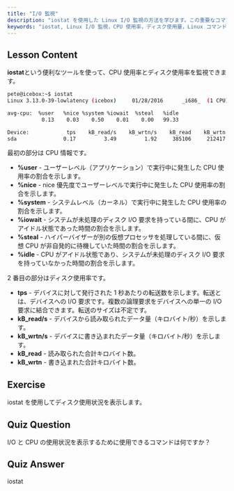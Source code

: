 ```yaml
---
title: "I/O 監視"
description: "iostat を使用した Linux I/O 監視の方法を学びます。この重要なコマンドで CPU とディスク使用量のメトリックを理解しましょう。システムパフォーマンスを向上させます！"
keywords: "iostat, Linux I/O 監視，CPU 使用率，ディスク使用量，Linux コマンド，初心者，チュートリアル，ガイド"
---
```


## Lesson Content

**iostat**という便利なツールを使って、CPU 使用率とディスク使用率を監視できます。

```bash
pete@icebox:~$ iostat
Linux 3.13.0-39-lowlatency (icebox)     01/28/2016      _i686_  (1 CPU)

avg-cpu:  %user   %nice %system %iowait  %steal   %idle
           0.13    0.03    0.50    0.01    0.00   99.33

Device:            tps    kB_read/s    kB_wrtn/s    kB_read    kB_wrtn
sda               0.17         3.49         1.92     385106     212417
```

最初の部分は CPU 情報です。

- **%user** - ユーザーレベル（アプリケーション）で実行中に発生した CPU 使用率の割合を示します。
- **%nice** - nice 優先度でユーザーレベルで実行中に発生した CPU 使用率の割合を示します。
- **%system** - システムレベル（カーネル）で実行中に発生した CPU 使用率の割合を示します。
- **%iowait** - システムが未処理のディスク I/O 要求を持っている間に、CPU がアイドル状態であった時間の割合を示します。
- **%steal** - ハイパーバイザーが別の仮想プロセッサを処理している間に、仮想 CPU が非自発的に待機していた時間の割合を示します。
- **%idle** - CPU がアイドル状態であり、システムが未処理のディスク I/O 要求を持っていなかった時間の割合を示します。

2 番目の部分はディスク使用率です。

- **tps** - デバイスに対して発行された 1 秒あたりの転送数を示します。転送とは、デバイスへの I/O 要求です。複数の論理要求をデバイスへの単一の I/O 要求に結合できます。転送のサイズは不定です。
- **kB_read/s** - デバイスから読み取られたデータ量（キロバイト/秒）を示します。
- **kB_wrtn/s** - デバイスに書き込まれたデータ量（キロバイト/秒）を示します。
- **kB_read** - 読み取られた合計キロバイト数。
- **kB_wrtn** - 書き込まれた合計キロバイト数。

## Exercise

iostat を使用してディスク使用状況を表示します。

## Quiz Question

I/O と CPU の使用状況を表示するために使用できるコマンドは何ですか？

## Quiz Answer

iostat
